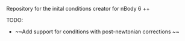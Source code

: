 Repository for the inital conditions creator for nBody 6 ++

TODO:
- ~~Add support for conditions with post-newtonian corrections ~~
